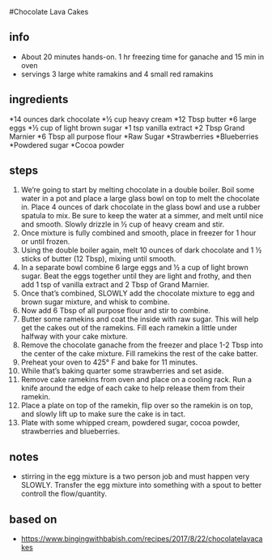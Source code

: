 #Chocolate Lava Cakes 

## info  
* About 20 minutes hands-on. 1 hr freezing time for ganache and 15 min in oven 
* servings 3 large white ramakins and 4 small red ramakins 

## ingredients
*14 ounces dark chocolate
*½ cup heavy cream
*12 Tbsp butter
*6 large eggs
*½ cup of light brown sugar
*1 tsp vanilla extract
*2 Tbsp Grand Marnier
*6 Tbsp all purpose flour
*Raw Sugar
*Strawberries
*Blueberries
*Powdered sugar
*Cocoa powder

## steps  
1. We’re going to start by melting chocolate in a double boiler. Boil some water in a pot and place a large glass bowl on top to melt the chocolate in. Place 4 ounces of dark chocolate in the glass bowl and use a rubber spatula to mix. Be sure to keep the water at a simmer, and melt until nice and smooth. Slowly drizzle in ½ cup of heavy cream and stir.
2. Once mixture is fully combined and smooth, place in freezer for 1 hour or until frozen.
3. Using the double boiler again, melt 10 ounces of dark chocolate and 1 ½ sticks of butter (12 Tbsp), mixing until smooth.
4. In a separate bowl combine 6 large eggs and ½ a cup of light brown sugar. Beat the eggs together until they are light and frothy, and then add 1 tsp of vanilla extract and 2 Tbsp of Grand Marnier.
5. Once that’s combined, SLOWLY add the chocolate mixture to egg and brown sugar mixture, and whisk to combine.
6. Now add 6 Tbsp of all purpose flour and stir to combine.
7. Butter some ramekins and coat the inside with raw sugar. This will help get the cakes out of the ramekins.
Fill each ramekin a little under halfway with your cake mixture.
8. Remove the chocolate ganache from the freezer and place 1-2 Tbsp into the center of the cake mixture. Fill ramekins the rest of the cake batter.
9. Preheat your oven to 425° F and bake for 11 minutes.
10. While that’s baking quarter some strawberries and set aside.
11. Remove cake ramekins from oven and place on a cooling rack. Run a knife around the edge of each cake to help release them from their ramekin.
12. Place a plate on top of the ramekin, flip over so the ramekin is on top, and slowly lift up to make sure the cake is in tact.
13. Plate with some whipped cream, powdered sugar, cocoa powder, strawberries and blueberries.
## notes  
* stirring in the egg mixture is a two person job and must happen very SLOWLY. Transfer the egg mixture into something with a spout to better controll the flow/quantity.

## based on  
* https://www.bingingwithbabish.com/recipes/2017/8/22/chocolatelavacakes

